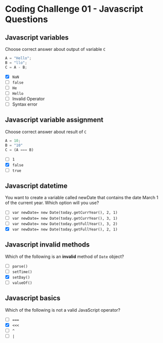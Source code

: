 # Coding Challenge 01 - Javascript Questions

## Javascript variables
Choose correct answer about output of variable `C`
```Javascript
A = "Hello";
B = "llo";
C = A - B;
```

- [X] `NaN`
- [ ] `false`
- [ ] `He`
- [ ] `Hello`
- [ ] Invalid Operator
- [ ] Syntax error

## Javascript variable assignment
Choose correct answer about result of `C`
```Javascript
A = 10;
B = "10"
C = (A === B)
```

- [ ] `1`
- [x] `false`
- [ ] `true`

## Javascript datetime
You want to create a variable called newDate that contains the date March 1 of the current year. Which option will you use?

- [ ] `var newDate= new Date(today.getCurrYear(), 2, 1)`
- [ ] `var newDate= new Date(today.getCurrYear(), 3, 1)`
- [ ] `var newDate= new Date(today.getFullYear(), 3, 2)`
- [x] `var newDate= new Date(today.getFullYear(), 2, 1)`

## Javascript invalid methods
Which of the following is an **invalid** method of `Date` object?

- [ ] `parse()`
- [ ] `setTime()`
- [x] `setDay()`
- [ ] `valueOf()`

## Javascript basics
Which of the following is not a valid JavaScript operator?

- [ ] `===`
- [x] `<<<`
- [ ] `^`
- [ ] `|`
